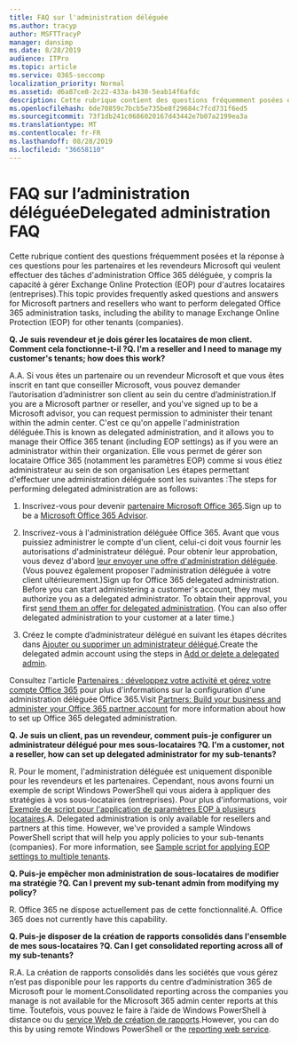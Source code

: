 ```yaml
---
title: FAQ sur l'administration déléguée
ms.author: tracyp
author: MSFTTracyP
manager: dansimp
ms.date: 8/28/2019
audience: ITPro
ms.topic: article
ms.service: O365-seccomp
localization_priority: Normal
ms.assetid: d6a87ce8-2c22-433a-b430-5eab14f6afdc
description: Cette rubrique contient des questions fréquemment posées et la réponse à ces questions pour les partenaires et les revendeurs Microsoft qui veulent effectuer des tâches d'administration Office 365 déléguée, y compris la capacité à gérer Exchange Online Protection (EOP) pour d'autres locataires (entreprises).
ms.openlocfilehash: 6de70859c7bcb5e735be8f29684c7fcd731f6ed5
ms.sourcegitcommit: 73f1db241c0686020167d43442e7b07a2199ea3a
ms.translationtype: MT
ms.contentlocale: fr-FR
ms.lasthandoff: 08/28/2019
ms.locfileid: "36658110"
---
```

# <a name="delegated-administration-faq"></a><span data-ttu-id="6376e-103">FAQ sur l’administration déléguée</span><span class="sxs-lookup"><span data-stu-id="6376e-103">Delegated administration FAQ</span></span>

<span data-ttu-id="6376e-104">Cette rubrique contient des questions fréquemment posées et la réponse à ces questions pour les partenaires et les revendeurs Microsoft qui veulent effectuer des tâches d'administration Office 365 déléguée, y compris la capacité à gérer Exchange Online Protection (EOP) pour d'autres locataires (entreprises).</span><span class="sxs-lookup"><span data-stu-id="6376e-104">This topic provides frequently asked questions and answers for Microsoft partners and resellers who want to perform delegated Office 365 administration tasks, including the ability to manage Exchange Online Protection (EOP) for other tenants (companies).</span></span>
  
 <span data-ttu-id="6376e-105">**Q. Je suis revendeur et je dois gérer les locataires de mon client. Comment cela fonctionne-t-il ?**</span><span class="sxs-lookup"><span data-stu-id="6376e-105">**Q. I'm a reseller and I need to manage my customer's tenants; how does this work?**</span></span>
  
<span data-ttu-id="6376e-106">A.</span><span class="sxs-lookup"><span data-stu-id="6376e-106">A.</span></span> <span data-ttu-id="6376e-107">Si vous êtes un partenaire ou un revendeur Microsoft et que vous êtes inscrit en tant que conseiller Microsoft, vous pouvez demander l’autorisation d’administrer son client au sein du centre d’administration.</span><span class="sxs-lookup"><span data-stu-id="6376e-107">If you are a Microsoft partner or reseller, and you've signed up to be a Microsoft advisor, you can request permission to administer their tenant within the admin center.</span></span> <span data-ttu-id="6376e-108">C'est ce qu'on appelle l'administration déléguée.</span><span class="sxs-lookup"><span data-stu-id="6376e-108">This is known as delegated administration, and it allows you to manage their Office 365 tenant (including EOP settings) as if you were an administrator within their organization.</span></span> <span data-ttu-id="6376e-109">Elle vous permet de gérer son locataire Office 365 (notamment les paramètres EOP) comme si vous étiez administrateur au sein de son organisation Les étapes permettant d'effectuer une administration déléguée sont les suivantes :</span><span class="sxs-lookup"><span data-stu-id="6376e-109">The steps for performing delegated administration are as follows:</span></span>
  
1. <span data-ttu-id="6376e-110">Inscrivez-vous pour devenir [partenaire Microsoft Office 365](https://aka.ms/cloudbenefits).</span><span class="sxs-lookup"><span data-stu-id="6376e-110">Sign up to be a [Microsoft Office 365 Advisor](https://aka.ms/cloudbenefits).</span></span>

2. <span data-ttu-id="6376e-p102">Inscrivez-vous à l'administration déléguée Office 365. Avant que vous puissiez administrer le compte d'un client, celui-ci doit vous fournir les autorisations d'administrateur délégué. Pour obtenir leur approbation, vous devez d'abord [leur envoyer une offre d'administration déléguée](https://go.microsoft.com/fwlink/?LinkId=396829). (Vous pouvez également proposer l'administration déléguée à votre client ultérieurement.)</span><span class="sxs-lookup"><span data-stu-id="6376e-p102">Sign up for Office 365 delegated administration. Before you can start administering a customer's account, they must authorize you as a delegated administrator. To obtain their approval, you first [send them an offer for delegated administration](https://go.microsoft.com/fwlink/?LinkId=396829). (You can also offer delegated administration to your customer at a later time.)</span></span>

3. <span data-ttu-id="6376e-115">Créez le compte d’administrateur délégué en suivant les étapes décrites dans [Ajouter ou supprimer un administrateur délégué](https://go.microsoft.com/fwlink/?LinkId=396831).</span><span class="sxs-lookup"><span data-stu-id="6376e-115">Create the delegated admin account using the steps in [Add or delete a delegated admin](https://go.microsoft.com/fwlink/?LinkId=396831).</span></span>

<span data-ttu-id="6376e-116">Consultez l'article [Partenaires : développez votre activité et gérez votre compte Office 365](https://go.microsoft.com/fwlink/?LinkId=301485) pour plus d'informations sur la configuration d'une administration déléguée Office 365.</span><span class="sxs-lookup"><span data-stu-id="6376e-116">Visit [Partners: Build your business and administer your Office 365 partner account](https://go.microsoft.com/fwlink/?LinkId=301485) for more information about how to set up Office 365 delegated administration.</span></span>
  
 <span data-ttu-id="6376e-117">**Q. Je suis un client, pas un revendeur, comment puis-je configurer un administrateur délégué pour mes sous-locataires ?**</span><span class="sxs-lookup"><span data-stu-id="6376e-117">**Q. I'm a customer, not a reseller, how can set up delegated administrator for my sub-tenants?**</span></span>
  
<span data-ttu-id="6376e-p103">R. Pour le moment, l'administration déléguée est uniquement disponible pour les revendeurs et les partenaires. Cependant, nous avons fourni un exemple de script Windows PowerShell qui vous aidera à appliquer des stratégies à vos sous-locataires (entreprises). Pour plus d'informations, voir [Exemple de script pour l'application de paramètres EOP à plusieurs locataires](sample-script-for-applying-eop-settings-to-multiple-tenants.md).</span><span class="sxs-lookup"><span data-stu-id="6376e-p103">A. Delegated administration is only available for resellers and partners at this time. However, we've provided a sample Windows PowerShell script that will help you apply policies to your sub-tenants (companies). For more information, see [Sample script for applying EOP settings to multiple tenants](sample-script-for-applying-eop-settings-to-multiple-tenants.md).</span></span>
  
 <span data-ttu-id="6376e-122">**Q. Puis-je empêcher mon administration de sous-locataires de modifier ma stratégie ?**</span><span class="sxs-lookup"><span data-stu-id="6376e-122">**Q. Can I prevent my sub-tenant admin from modifying my policy?**</span></span>
  
<span data-ttu-id="6376e-p104">R. Office 365 ne dispose actuellement pas de cette fonctionnalité.</span><span class="sxs-lookup"><span data-stu-id="6376e-p104">A. Office 365 does not currently have this capability.</span></span>
  
 <span data-ttu-id="6376e-125">**Q. Puis-je disposer de la création de rapports consolidés dans l'ensemble de mes sous-locataires ?**</span><span class="sxs-lookup"><span data-stu-id="6376e-125">**Q. Can I get consolidated reporting across all of my sub-tenants?**</span></span>
  
<span data-ttu-id="6376e-126">R.</span><span class="sxs-lookup"><span data-stu-id="6376e-126">A.</span></span> <span data-ttu-id="6376e-127">La création de rapports consolidés dans les sociétés que vous gérez n’est pas disponible pour les rapports du centre d’administration 365 de Microsoft pour le moment.</span><span class="sxs-lookup"><span data-stu-id="6376e-127">Consolidated reporting across the companies you manage is not available for the Microsoft 365 admin center reports at this time.</span></span> <span data-ttu-id="6376e-128">Toutefois, vous pouvez le faire à l’aide de Windows PowerShell à distance ou du [service Web de création de rapports](https://go.microsoft.com/fwlink/?LinkId=279926).</span><span class="sxs-lookup"><span data-stu-id="6376e-128">However, you can do this by using remote Windows PowerShell or the [reporting web service](https://go.microsoft.com/fwlink/?LinkId=279926).</span></span>
